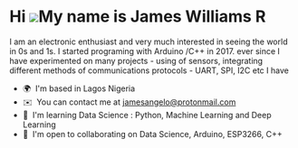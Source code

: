 Hi ![](https://user-images.githubusercontent.com/18350557/176309783-0785949b-9127-417c-8b55-ab5a4333674e.gif)My name is James Williams R
========================================================================================================================================

I am an electronic enthusiast and very much interested in seeing the world in 0s and 1s. I started programing with Arduino /C++ in 2017. ever since I have experimented on many projects - using of sensors, integrating different methods of communications protocols - UART, SPI, I2C etc I have

*   🌍  I'm based in Lagos Nigeria
*   ✉️  You can contact me at [jamesangelo@protonmail.com](mailto:jamesangelo@protonmail.com )
*   🧠  I'm learning Data Science : Python, Machine Learning and Deep Learning
*   🤝  I'm open to collaborating on Data Science, Arduino, ESP3266, C++
